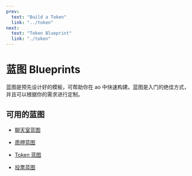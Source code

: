 ```yaml
---
prev:
  text: "Build a Token"
  link: "../token"
next:
  text: "Token Blueprint"
  link: "./token"
---
```


# 蓝图 Blueprints

蓝图是预先设计好的模板，可帮助你在 ao 中快速构建。蓝图是入门的绝佳方式，并且可以根据你的需求进行定制。

## 可用的蓝图


- [聊天室蓝图](chatroom)

- [质押蓝图](staking)

- [Token 蓝图](token)

- [投票蓝图](voting)


